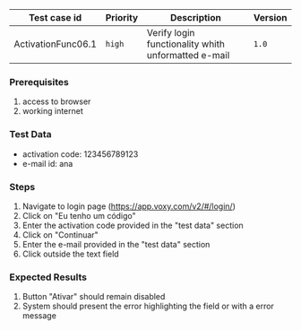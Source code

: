 Test case id | Priority | Description | Version
---|---|---|---
ActivationFunc06.1 | `high` | Verify login functionality whith unformatted e-mail| `1.0`

### Prerequisites
1. access to browser
2. working internet

### Test Data
* activation code: 123456789123
* e-mail id: ana

### Steps
1. Navigate to login page (https://app.voxy.com/v2/#/login/)
2. Click on "Eu tenho um código"
3. Enter the activation code provided in the "test data" section
4. Click on "Continuar"
5. Enter the e-mail provided in the "test data" section
6. Click outside the text field

### Expected Results
1. Button "Ativar" should remain disabled
2. System should present the error highlighting the field or with a error message
